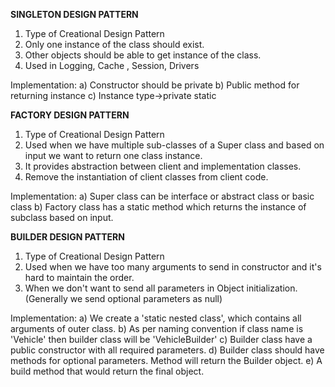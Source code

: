 **SINGLETON DESIGN PATTERN**
1) Type of Creational Design Pattern
2) Only one instance of the class should exist.
3) Other objects should be able to get instance of the class.
4) Used in Logging, Cache , Session, Drivers

Implementation:
a) Constructor should be private
b) Public method for returning instance
c) Instance type->private static

**FACTORY DESIGN PATTERN**
1) Type of Creational Design Pattern
2) Used when we have multiple sub-classes of a Super class and based on input we want to return one class instance.
3) It provides abstraction between client and implementation classes.
4) Remove the instantiation of client classes from client code.

Implementation:
a) Super class can be interface or abstract class or basic class
b) Factory class has a static method which returns the instance of subclass based on input.

**BUILDER DESIGN PATTERN**
1) Type of Creational Design Pattern
2) Used when we have too many arguments to send in constructor and it's hard to maintain the order.
3) When we don't want to send all parameters in Object initialization. (Generally we send optional parameters as null)

Implementation:
a) We create a 'static nested class', which contains all arguments of outer class.
b) As per naming convention if class name is 'Vehicle' then builder class will be 'VehicleBuilder'
c) Builder class have a public constructor with all required parameters.
d) Builder class should have methods for optional parameters. Method will return the Builder object.
e) A build method that would return the final object.

